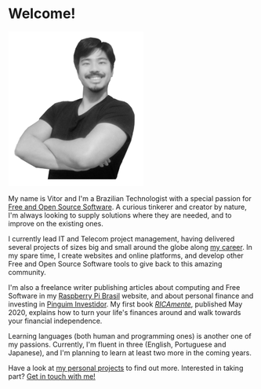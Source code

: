 # Welcome!

![Vitor Sonoki picture](/static/splash.png)

My name is Vitor and I'm a Brazilian Technologist with a special passion for [Free and Open Source Software](https://www.gnu.org/philosophy/free-sw.html). A curious tinkerer and creator by nature, I'm always looking to supply solutions where they are needed, and to improve on the existing ones.

I currently lead IT and Telecom project management, having delivered several projects of sizes big and small around the globe along [my career](/curriculum). In my spare time, I create websites and online platforms, and develop other Free and Open Source Software tools to give back to this amazing community.

I'm also a freelance writer publishing articles about computing and Free Software in my [Raspberry Pi Brasil](https://www.raspberrypibrasil.com) website, and about personal finance and investing in [Pinguim Investidor](https://pinguiminvestidor.com). My first book [*RICAmente*](https://www.amazon.com/RICAmente-Virando-jogo-financeiro-Portuguese-ebook/dp/B088FXT166), published May 2020, explains how to turn your life's finances around and walk towards your financial independence.

Learning languages (both human and programming ones) is another one of my passions. Currently, I'm fluent in three (English, Portuguese and Japanese), and I'm planning to learn at least two more in the coming years.

Have a look at [my personal projects](/projects) to find out more. Interested in taking part? [Get in touch with me!](/contact)

